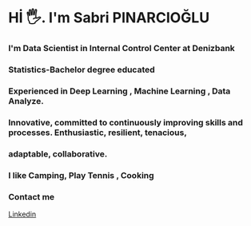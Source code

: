 #                                  Hİ 🖐. I'm Sabri PINARCIOĞLU
 
 
 
 
  ###   I'm Data Scientist in Internal Control Center at Denizbank
  ###   Statistics-Bachelor degree educated
  ###   Experienced in Deep Learning , Machine Learning , Data Analyze.
  ###   Innovative, committed to continuously improving skills and processes. Enthusiastic, resilient, tenacious, 
  ###   adaptable, collaborative.
  ###    I like  Camping, Play Tennis , Cooking





   ### Contact me

   [Linkedin](https://www.linkedin.com/in/sabripinarcioglu/ "Linkedin Profil")
